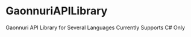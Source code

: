 GaonnuriAPILibrary
==================

Gaonnuri API Library for Several Languages
Currently Supports C# Only
